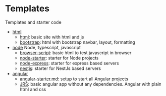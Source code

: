# Templates
Templates and starter code
   * [html](html)
      * [html](html/html/README.md): basic site with html and js
      * [bootstrap](html/bootstrap): html with bootstrap navbar, layout, formatting
   * [node](node) Node, typescript, javascript 
      * [browser-script](node/browser-script): basic html to test javascript in browser
      * [node-starter](node/node-starter): starter for Node projects
      * [node-express](node/node-express): starter for express based servers
      * [nestjs](node/nestjs): starter for NestJs based servers
   * [angular](angular)
      * [angular-starter.md](angular/starter/angular-starter.md): setup to start all Angular projects
      * [JRS](angular/apps/jrs): basic angular app without any dependencies. Angular with plain html and css


